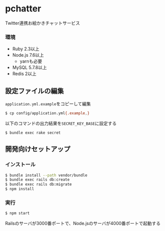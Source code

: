 pchatter
===

Twitter連携お絵かきチャットサービス

### 環境
* Ruby 2.3以上
* Node.js 7.6以上
  * yarnも必要
* MySQL 5.7.8以上
* Redis 2以上

## 設定ファイルの編集
`application.yml.example`をコピーして編集

```bash
$ cp config/application.yml{.example,}
```

以下のコマンドの出力結果を`SECRET_KEY_BASE`に設定する

```
$ bundle exec rake secret
```

## 開発向けセットアップ
### インストール
```bash
$ bundle install --path vendor/bundle
$ bundle exec rails db:create
$ bundle exec rails db:migrate
$ npm install
```

### 実行

```bash
$ npm start
```

Railsのサーバが3000番ポートで、Node.jsのサーバが4000番ポートで起動する
